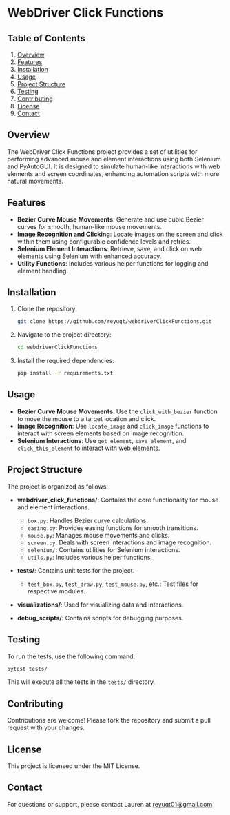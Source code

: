 # WebDriver Click Functions

## Table of Contents
1. [Overview](#overview)
2. [Features](#features)
3. [Installation](#installation)
4. [Usage](#usage)
5. [Project Structure](#project-structure)
6. [Testing](#testing)
7. [Contributing](#contributing)
8. [License](#license)
9. [Contact](#contact)

## Overview
The WebDriver Click Functions project provides a set of utilities for performing advanced mouse and element interactions using both Selenium and PyAutoGUI. It is designed to simulate human-like interactions with web elements and screen coordinates, enhancing automation scripts with more natural movements.

## Features
- **Bezier Curve Mouse Movements**: Generate and use cubic Bezier curves for smooth, human-like mouse movements.
- **Image Recognition and Clicking**: Locate images on the screen and click within them using configurable confidence levels and retries.
- **Selenium Element Interactions**: Retrieve, save, and click on web elements using Selenium with enhanced accuracy.
- **Utility Functions**: Includes various helper functions for logging and element handling.

## Installation
1. Clone the repository:
   ```bash
   git clone https://github.com/reyuqt/webdriverClickFunctions.git
   ```
2. Navigate to the project directory:
   ```bash
   cd webdriverClickFunctions
   ```
3. Install the required dependencies:
   ```bash
   pip install -r requirements.txt
   ```

## Usage
- **Bezier Curve Mouse Movements**: Use the `click_with_bezier` function to move the mouse to a target location and click.
- **Image Recognition**: Use `locate_image` and `click_image` functions to interact with screen elements based on image recognition.
- **Selenium Interactions**: Use `get_element`, `save_element`, and `click_this_element` to interact with web elements.

## Project Structure
The project is organized as follows:

- **webdriver_click_functions/**: Contains the core functionality for mouse and element interactions.
  - `box.py`: Handles Bezier curve calculations.
  - `easing.py`: Provides easing functions for smooth transitions.
  - `mouse.py`: Manages mouse movements and clicks.
  - `screen.py`: Deals with screen interactions and image recognition.
  - `selenium/`: Contains utilities for Selenium interactions.
  - `utils.py`: Includes various helper functions.

- **tests/**: Contains unit tests for the project.
  - `test_box.py`, `test_draw.py`, `test_mouse.py`, etc.: Test files for respective modules.

- **visualizations/**: Used for visualizing data and interactions.

- **debug_scripts/**: Contains scripts for debugging purposes.

## Testing
To run the tests, use the following command:
```bash
pytest tests/
```
This will execute all the tests in the `tests/` directory.

## Contributing
Contributions are welcome! Please fork the repository and submit a pull request with your changes.

## License
This project is licensed under the MIT License.

## Contact
For questions or support, please contact Lauren at reyuqt01@gmail.com.
